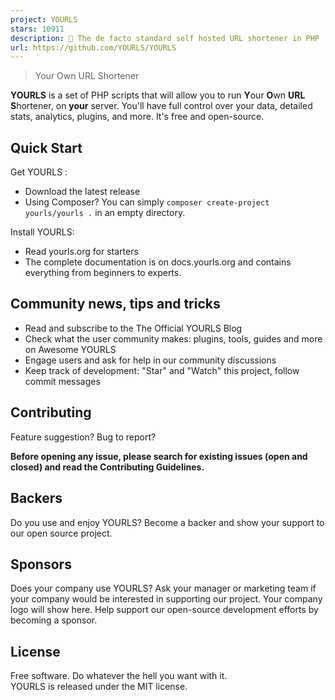 ```yaml
---
project: YOURLS
stars: 10911
description: 🔗 The de facto standard self hosted URL shortener in PHP
url: https://github.com/YOURLS/YOURLS
---
```


> Your Own URL Shortener

**YOURLS** is a set of PHP scripts that will allow you to run **Y**our **O**wn **URL** **S**hortener, on **your** server. You'll have full control over your data, detailed stats, analytics, plugins, and more. It's free and open-source.

Quick Start
-----------

Get YOURLS :

-   Download the latest release
-   Using Composer? You can simply `composer create-project yourls/yourls .` in an empty directory.

Install YOURLS:

-   Read yourls.org for starters
-   The complete documentation is on docs.yourls.org and contains everything from beginners to experts.

Community news, tips and tricks
-------------------------------

-   Read and subscribe to the The Official YOURLS Blog
-   Check what the user community makes: plugins, tools, guides and more on Awesome YOURLS
-   Engage users and ask for help in our community discussions
-   Keep track of development: "Star" and "Watch" this project, follow commit messages

Contributing
------------

Feature suggestion? Bug to report?

**Before opening any issue, please search for existing issues (open and closed) and read the Contributing Guidelines.**

Backers
-------

Do you use and enjoy YOURLS? Become a backer and show your support to our open source project.

Sponsors
--------

Does your company use YOURLS? Ask your manager or marketing team if your company would be interested in supporting our project. Your company logo will show here. Help support our open-source development efforts by becoming a sponsor.

License
-------

Free software. Do whatever the hell you want with it.  
YOURLS is released under the MIT license.
